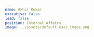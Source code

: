 ```yaml
---
name: Akhil Kumar
executive: false
lead: false
position: Internal Affairs
image: ../assets/default_exec_image.png
---
```

